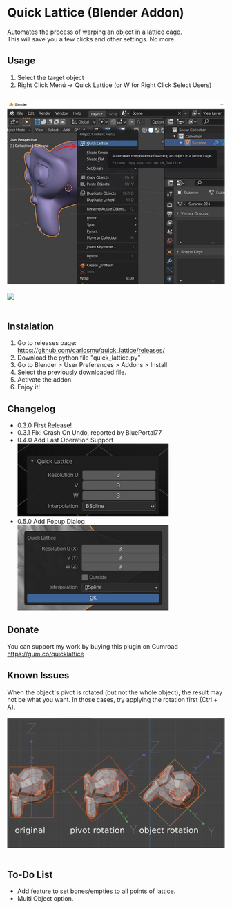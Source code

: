 # Quick Lattice (Blender Addon) 
Automates the process of warping an object in a lattice cage.  <br>
This will save you a few clicks and other settings. No more. <br>

## Usage
1. Select the target object
2. Right Click Menú -> Quick Lattice (or W for Right Click Select Users)
<br><br>
<img src="demo/quick_lattice.jpg" width="600">
<br><br>
<img src="demo/quick_lattice.gif" width="600">
<br><br>

## Instalation
1. Go to releases page: https://github.com/carlosmu/quick_lattice/releases/
2. Download the python file "quick_lattice.py"
3. Go to Blender > User Preferences > Addons > Install 
4. Select the previously downloaded file.
5. Activate the addon.
7. Enjoy it!

## Changelog
- 0.3.0 First Release!
- 0.3.1 Fix: Crash On Undo, reported by BluePortal77 
- 0.4.0 Add Last Operation Support
<br><img src="demo/last_operation.jpg" width="350"><br>
- 0.5.0 Add Popup Dialog
<br><img src="demo/popup_dialog.jpg" width="350"><br>


## Donate
You can support my work by buying this plugin on Gumroad https://gum.co/quicklattice

## Known Issues
When the object's pivot is rotated (but not the whole object), the result may not be what you want. In those cases, try applying the rotation first (Ctrl + A).
<br><br>
<img src="demo/known_issues.jpg" width="600">
<br><br>

## To-Do List
- Add feature to set bones/empties to all points of lattice.
- Multi Object option.
